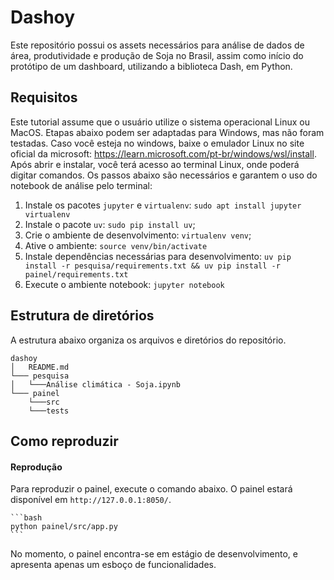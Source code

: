 # Dashoy

Este repositório possui os assets necessários para análise de dados de área, produtividade e produção de Soja no Brasil, assim como início do protótipo de um dashboard, utilizando a biblioteca Dash, em Python. 

## Requisitos

Este tutorial assume que o usuário utilize o sistema operacional Linux ou MacOS. Etapas abaixo podem ser adaptadas para Windows, mas não foram testadas. Caso você esteja no windows, baixe o emulador Linux no site oficial da microsoft: https://learn.microsoft.com/pt-br/windows/wsl/install. Após abrir e instalar, você terá acesso ao terminal Linux, onde poderá digitar comandos. Os passos abaixo são necessários e garantem o uso do notebook de análise pelo terminal:

1. Instale os pacotes `jupyter` e `virtualenv`: `sudo apt install jupyter virtualenv`
2. Instale o pacote `uv`: `sudo pip install uv`;
3. Crie o ambiente de desenvolvimento: `virtualenv venv`;
4. Ative o ambiente: `source venv/bin/activate`
5. Instale dependências necessárias para desenvolvimento: `uv pip install -r pesquisa/requirements.txt && uv pip install -r painel/requirements.txt` 
6. Execute o ambiente notebook: `jupyter notebook`

## Estrutura de diretórios

A estrutura abaixo organiza os arquivos e diretórios do repositório.

```
dashoy
│   README.md
└─── pesquisa
│   └───Análise climática - Soja.ipynb
└─── painel
    └───src
    └───tests
```

## Como reproduzir

#### Reprodução

Para reproduzir o painel, execute o comando abaixo. O painel estará disponível em `http://127.0.0.1:8050/`. 

    ```bash
    python painel/src/app.py
    ```

No momento, o painel encontra-se em estágio de desenvolvimento, e apresenta apenas um esboço de funcionalidades.
    
